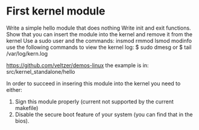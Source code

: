# First kernel module

Write a simple hello module that does nothing
Write init and exit functions.
Show that you can insert the module into the kernel and remove it from the kernel
Use a sudo user and the commands:
	insmod
	rmmod
	lsmod
	modinfo
use the following commands to view the kernel log:
$ sudo dmesg
or
$ tail /var/log/kern.log

https://github.com/veltzer/demos-linux
the example is in:
	src/kernel_standalone/hello

In order to succeed in insering this module into the kernel you need to either:
1. Sign this module properly (current not supported by the current makefile)
2. Disable the secure boot feature of your system (you can find that in the bios).
